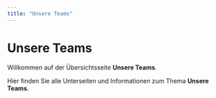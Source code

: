 ```yaml
---
title: "Unsere Teams"
---
```

# Unsere Teams

Willkommen auf der Übersichtsseite **Unsere Teams**.

Hier finden Sie alle Unterseiten und Informationen zum Thema **Unsere Teams**.
